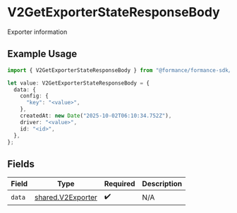 # V2GetExporterStateResponseBody

Exporter information

## Example Usage

```typescript
import { V2GetExporterStateResponseBody } from "@formance/formance-sdk/sdk/models/operations";

let value: V2GetExporterStateResponseBody = {
  data: {
    config: {
      "key": "<value>",
    },
    createdAt: new Date("2025-10-02T06:10:34.752Z"),
    driver: "<value>",
    id: "<id>",
  },
};
```

## Fields

| Field                                                         | Type                                                          | Required                                                      | Description                                                   |
| ------------------------------------------------------------- | ------------------------------------------------------------- | ------------------------------------------------------------- | ------------------------------------------------------------- |
| `data`                                                        | [shared.V2Exporter](../../../sdk/models/shared/v2exporter.md) | :heavy_check_mark:                                            | N/A                                                           |